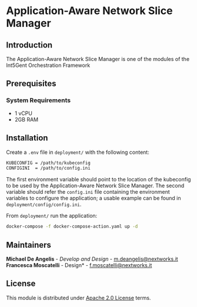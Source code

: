 # Application-Aware Network Slice Manager

## Introduction
The Application-Aware Network Slice Manager is one of the modules of the Int5Gent Orchestration Framework </br>

## Prerequisites

### System Requirements
- 1 vCPU
- 2GB RAM

## Installation

Create a `.env` file in `deployment/` with the following content:
```bash
KUBECONFIG = /path/to/kubeconfig
CONFIGINI  = /path/to/config.ini
```
The first environment variable should point to the location of the kubeconfig to be used by the
Application-Aware Network Slice Manager. The second variable should refer the `config.ini` file
containing the environment variables to configure the application; a usable example can be 
found in `deployment/config/config.ini`.

From `deployment/` run the application:
```bash
docker-compose -f docker-compose-action.yaml up -d
```

## Maintainers
**Michael De Angelis** - *Develop and Design* - m.deangelis@nextworks.it </br>
**Francesca Moscatelli** - Design* - f.moscatelli@nextworks.it </br>

## License
This module is distributed under [Apache 2.0 License](LICENSE) terms.
